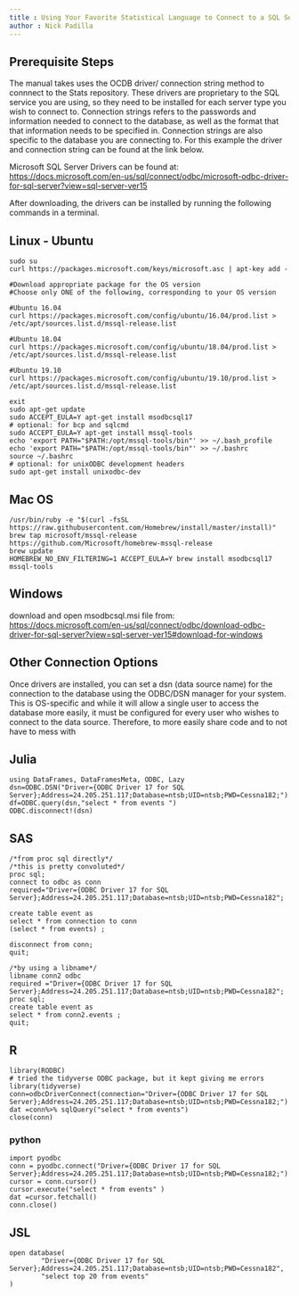 ```yaml
---
title : Using Your Favorite Statistical Language to Connect to a SQL Sever
author : Nick Padilla
---
```

## Prerequisite Steps
The manual takes uses the OCDB driver/ connection string method to connnect to the Stats repository. 
These drivers are proprietary to the SQL service you are using, so they need to be installed for each server type you wish to connect to.
Connection strings refers to the passwords and information needed to connect to the database, as well as the format that that information 
needs to be specified in. Connection strings are also specific to the database you are connecting to.
For this example the driver and connection string can be found at the link below.


Microsoft SQL Server Drivers can be found at:
https://docs.microsoft.com/en-us/sql/connect/odbc/microsoft-odbc-driver-for-sql-server?view=sql-server-ver15


After downloading, the drivers can be installed by running the following commands in a terminal.


## Linux - Ubuntu
```{bash}
sudo su
curl https://packages.microsoft.com/keys/microsoft.asc | apt-key add -

#Download appropriate package for the OS version
#Choose only ONE of the following, corresponding to your OS version

#Ubuntu 16.04
curl https://packages.microsoft.com/config/ubuntu/16.04/prod.list > /etc/apt/sources.list.d/mssql-release.list

#Ubuntu 18.04
curl https://packages.microsoft.com/config/ubuntu/18.04/prod.list > /etc/apt/sources.list.d/mssql-release.list

#Ubuntu 19.10
curl https://packages.microsoft.com/config/ubuntu/19.10/prod.list > /etc/apt/sources.list.d/mssql-release.list

exit
sudo apt-get update
sudo ACCEPT_EULA=Y apt-get install msodbcsql17
# optional: for bcp and sqlcmd
sudo ACCEPT_EULA=Y apt-get install mssql-tools
echo 'export PATH="$PATH:/opt/mssql-tools/bin"' >> ~/.bash_profile
echo 'export PATH="$PATH:/opt/mssql-tools/bin"' >> ~/.bashrc
source ~/.bashrc
# optional: for unixODBC development headers
sudo apt-get install unixodbc-dev
```
## Mac OS
```{bash}
/usr/bin/ruby -e "$(curl -fsSL https://raw.githubusercontent.com/Homebrew/install/master/install)"
brew tap microsoft/mssql-release https://github.com/Microsoft/homebrew-mssql-release
brew update
HOMEBREW_NO_ENV_FILTERING=1 ACCEPT_EULA=Y brew install msodbcsql17 mssql-tools
```
## Windows
download and open msodbcsql.msi file from:
https://docs.microsoft.com/en-us/sql/connect/odbc/download-odbc-driver-for-sql-server?view=sql-server-ver15#download-for-windows

## Other Connection Options
Once drivers are installed, you can set a dsn (data source name) for the connection to the database using the ODBC/DSN manager for your system.
This is OS-specific and while it will allow a single user to access the database more easily, it must be configured for every user who wishes to 
connect to the data source. Therefore, to more easily share code and to not have to mess with 

## Julia
```{julia,eval=FALSE}
using DataFrames, DataFramesMeta, ODBC, Lazy
dsn=ODBC.DSN("Driver={ODBC Driver 17 for SQL Server};Address=24.205.251.117;Database=ntsb;UID=ntsb;PWD=Cessna182;")
df=ODBC.query(dsn,"select * from events ")
ODBC.disconnect!(dsn)
```

## SAS
```{sas,eval=FALSE}
/*from proc sql directly*/
/*this is pretty convoluted*/
proc sql;
connect to odbc as conn
required="Driver={ODBC Driver 17 for SQL Server};Address=24.205.251.117;Database=ntsb;UID=ntsb;PWD=Cessna182";

create table event as
select * from connection to conn
(select * from events) ;

disconnect from conn;
quit;

/*by using a libname*/
libname conn2 odbc
required ="Driver={ODBC Driver 17 for SQL Server};Address=24.205.251.117;Database=ntsb;UID=ntsb;PWD=Cessna182";
proc sql;
create table event as
select * from conn2.events ;
quit;
```

## R
```{r, eval=FALSE}
library(RODBC)
# tried the tidyverse ODBC package, but it kept giving me errors
library(tidyverse)
conn=odbcDriverConnect(connection="Driver={ODBC Driver 17 for SQL Server};Address=24.205.251.117;Database=ntsb;UID=ntsb;PWD=Cessna182;")
dat =conn%>% sqlQuery("select * from events")
close(conn)
```
### python 
```{python,eval=FALSE,python.reticulate=FALSE}
import pyodbc
conn = pyodbc.connect("Driver={ODBC Driver 17 for SQL Server};Address=24.205.251.117;Database=ntsb;UID=ntsb;PWD=Cessna182;")
cursor = conn.cursor()
cursor.execute("select * from events" )
dat =cursor.fetchall()
conn.close()
```


## JSL
```{r,eval=FALSE,highlight=FALSE}
open database(
        "Driver={ODBC Driver 17 for SQL Server};Address=24.205.251.117;Database=ntsb;UID=ntsb;PWD=Cessna182",
        "select top 20 from events"
)
```